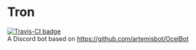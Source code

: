 # Tron
[![Travis-CI badge](https://travis-ci.com/pamehabai6/Tron.svg?token=YKUs6zyar7opaLGfz9cn&branch=master)](https://travis-ci.com/pamehabai6/Tron)<br />
A Discord bot based on https://github.com/artemisbot/OcelBot 
